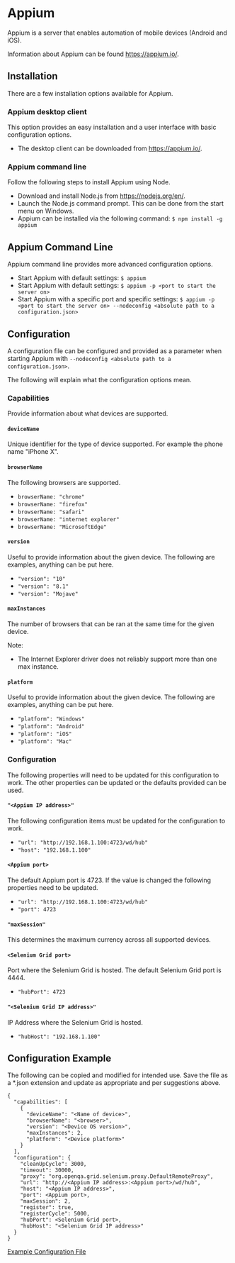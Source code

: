 # Appium

Appium is a server that enables automation of mobile devices (Android and iOS).

Information about Appium can be found https://appium.io/.

## Installation
There are a few installation options available for Appium.

### Appium desktop client   
  This option provides an easy installation and a user interface with basic configuration options.
  * The desktop client can be downloaded from  https://appium.io/.     
### Appium command line   
  Follow the following steps to install Appium using Node.
  * Download and install Node.js from https://nodejs.org/en/.
  * Launch the Node.js command prompt. This can be done from the start menu on Windows.
  * Appium can be installed via the following command: ```$ npm install -g appium ```


## Appium Command Line
Appium command line provides more advanced configuration options.
  * Start Appium with default settings: ```$ appium ```
  * Start Appium with default settings: ```$ appium -p <port to start the server on>```
  * Start Appium with a specific port and specific settings: ```$ appium -p <port to start the server on> --nodeconfig <absolute path to a configuration.json> ```

## Configuration
A configuration file can be configured and provided as a parameter when starting Appium with ``` --nodeconfig <absolute path to a configuration.json> ```.

The following will explain what the configuration options mean.

### Capabilities
Provide information about what devices are supported.

#### ``` deviceName ```
Unique identifier for the type of device supported. For example the phone name "iPhone X".

#### ``` browserName ```
The following browsers are supported.
* ``` browserName: "chrome" ```
* ``` browserName: "firefox" ```
* ``` browserName: "safari" ```
* ``` browserName: "internet explorer" ```
* ``` browserName: "MicrosoftEdge" ```

#### ``` version ```
Useful to provide information about the given device.
The following are examples, anything can be put here.
* ``` "version": "10" ```
* ``` "version": "8.1" ```
* ``` "version": "Mojave" ```

#### ``` maxInstances ```
The number of browsers that can be ran at the same time for the given device.

Note:
* The Internet Explorer driver does not reliably support more than one max instance.

#### ``` platform ```
Useful to provide information about the given device.
The following are examples, anything can be put here.
* ``` "platform": "Windows" ```
* ``` "platform": "Android" ```
* ``` "platform": "iOS" ```
* ``` "platform": "Mac" ```

### Configuration
The following properties will need to be updated for this configuration to work. The other properties can be updated or the defaults provided can be used.

#### ``` "<Appium IP address>" ```
The following configuration items must be updated for the configuration to work.
* ``` "url": "http://192.168.1.100:4723/wd/hub" ```
* ``` "host": "192.168.1.100" ```

#### ``` <Appium port> ```
The default Appium port is 4723. If the value is changed the following properties need to be updated.
* ``` "url": "http://192.168.1.100:4723/wd/hub" ```
* ``` "port": 4723 ```

#### ``` "maxSession" ```
This determines the maximum currency across all supported devices.

#### ``` <Selenium Grid port> ```
Port where the Selenium Grid is hosted. The default Selenium Grid port is 4444.
* ``` "hubPort": 4723 ```

#### ``` "<Selenium Grid IP address>" ```
IP Address where the Selenium Grid is hosted.
* ``` "hubHost": "192.168.1.100" ```

## Configuration Example
The following can be copied and modified for intended use. Save the file as a *.json extension and update as appropriate and per suggestions above.

```
{
  "capabilities": [
    {
      "deviceName": "<Name of device>",
      "browserName": "<browser>",
      "version": "<Device OS version>",
      "maxInstances": 2,
      "platform": "<Device platform>"
    }
  ],
  "configuration": {
    "cleanUpCycle": 3000,
    "timeout": 30000,
    "proxy": "org.openqa.grid.selenium.proxy.DefaultRemoteProxy",
    "url": "http://<Appium IP address>:<Appium port>/wd/hub",
    "host": "<Appium IP address>",
    "port": <Appium port>,
    "maxSession": 2,
    "register": true,
    "registerCycle": 5000,
    "hubPort": <Selenium Grid port>,
    "hubHost": "<Selenium Grid IP address>"
  }
}

```

[Example Configuration File](./appium.json)
